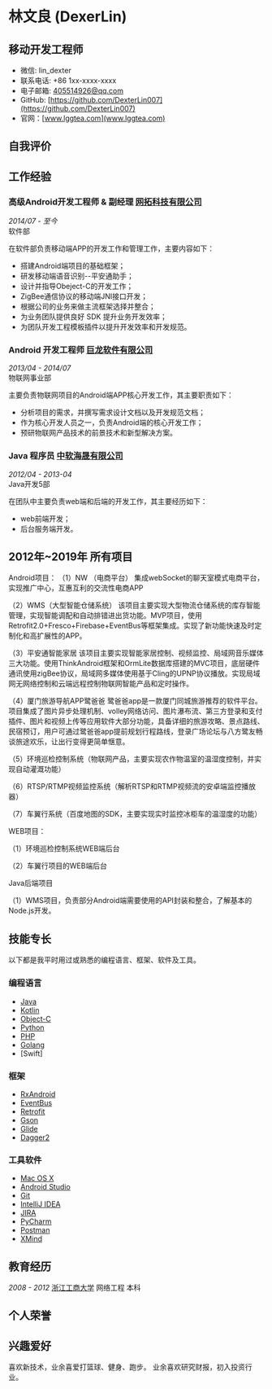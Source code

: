 # 林文良 (DexerLin)

## 移动开发工程师

- 微信: lin_dexter
- 联系电话: +86 1xx-xxxx-xxxx
- 电子邮箱: [405514926@qq.com](405514926@qq.com)
- GitHub: [https://github.com/DexterLin007](https://github.com/DexterLin007)
- 官网：[www.lggtea.com](www.lggtea.com)


## 自我评价




## 工作经验

### **高级Android开发工程师 & 副经理** [网拓科技有限公司](http://www.win-too.com)

*2014/07 - 至今*   
软件部

在软件部负责移动端APP的开发工作和管理工作，主要内容如下：

* 搭建Android端项目的基础框架；
* 研发移动端语音识别--平安通助手；
* 设计并指导Obeject-C的开发工作；
* ZigBee通信协议的移动端JNI接口开发；
* 根据公司的业务来做主流框架选择并整合；
* 为业务团队提供良好 SDK 提升业务开发效率；
* 为团队开发工程模板插件以提升开发效率和开发规范。


### **Android 开发工程师** [巨龙软件有限公司](http://www.dragonsoft.com.cn/)

*2013/04 - 2014/07*  
物联网事业部

主要负责物联网项目的Android端APP核心开发工作，其主要职责如下：

* 分析项目的需求，并撰写需求设计文档以及开发规范文档；
* 作为核心开发人员之一，负责Android端的核心开发工作；
* 预研物联网产品技术的前景技术和新型解决方案。

### **Java 程序员** [中软海晟有限公司](http://www.hsit.com.cn)


*2012/04 - 2013-04*  
Java开发5部

在团队中主要负责web端和后端的开发工作，其主要经历如下：

* web前端开发；
* 后台服务端开发。

## 2012年~2019年 所有项目
Android项目：
（1）NW （电商平台）
 集成webSocket的聊天室模式电商平台，实现推广中心，互惠互利的交流性电商APP
 
（2）WMS（大型智能仓储系统）
该项目主要实现大型物流仓储系统的库存智能管理，实现智能调配和自动排错进出货功能。MVP项目，使用Retrofit2.0+Fresco+Firebase+EventBus等框架集成。实现了新功能快速及时定制化和高扩展性的APP。

（3）平安通智能家居
该项目主要实现智能家居控制、视频监控、局域网音乐媒体三大功能。使用ThinkAndroid框架和OrmLite数据库搭建的MVC项目，底层硬件通讯使用zigBee协议，局域网多媒体使用基于Cling的UPNP协议播放。实现局域网无网络控制和云端远程控制物联网智能产品和定时操作。

（4）厦门旅游导航APP鹭爸爸
鹭爸爸app是一款厦门同城旅游推荐的软件平台。项目集成了图片异步处理机制、volley网络访问、图片瀑布流、第三方登录和支付插件、图片和视频上传等应用软件大部分功能，具备详细的旅游攻略、景点路线、民宿预订，用户可通过鹭爸爸app提前规划行程路线，登录广场论坛与八方鹭友畅谈旅途欢乐，让出行变得更简单惬意。

（5）环境巡检控制系统（物联网产品，主要实现农作物温室的温湿度控制，并实现自动灌溉功能）

（6）RTSP/RTMP视频监控系统（解析RTSP和RTMP视频流的安卓端监控播放器）

（7）车翼行系统（百度地图的SDK，主要实现实时监控冰柜车的温湿度的功能）

WEB项目：

（1）环境巡检控制系统WEB端后台

（2）车翼行项目的WEB端后台

Java后端项目

（1）WMS项目，负责部分Android端需要使用的API封装和整合，了解基本的Node.js开发。

## 技能专长

以下都是我平时用过或熟悉的编程语言、框架、软件及工具。

### 编程语言

- [Java](https://www.java.com)
- [Kotlin](http://kotlinlang.org)
- [Object-C](http://kotlinlang.org)
- [Python](https://www.python.org)
- [PHP](https://www.php.net)
- [Golang](https://golang.google.cn)
- [Swift]



### 框架

- [RxAndroid](https://github.com/ReactiveX/RxAndroid)
- [EventBus](https://github.com/greenrobot/EventBus)
- [Retrofit](https://github.com/square/retrofit)
- [Gson](https://github.com/google/gson)
- [Glide](https://github.com/bumptech/glide)
- [Dagger2](https://github.com/google/dagger)


### 工具软件

- [Mac OS X](http://apple.com/macosx)
- [Android Studio](https://developer.android.com/studio/index.html?hl=zh-cn)
- [Git](https://git-scm.com)
- [IntelliJ IDEA](https://www.jetbrains.com/idea)
- [JIRA](https://www.atlassian.com/software/jira)
- [PyCharm](https://www.jetbrains.com/pycharm)
- [Postman](https://www.getpostman.com)
- [XMind](https://www.xmind.cn)


## 教育经历

*2008 - 2012* [浙江工商大学](http://www.hzic.edu.cn/) 网络工程 本科


## 个人荣誉


## 兴趣爱好

喜欢新技术，业余喜爱打篮球、健身、跑步。
业余喜欢研究财报，初入投资行业。

